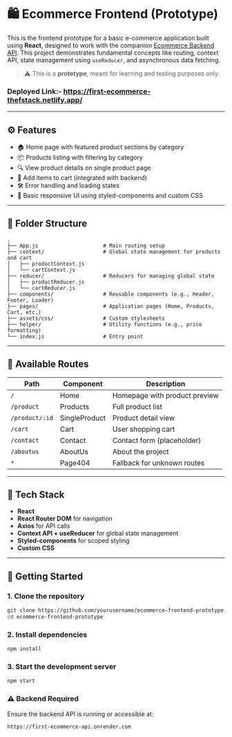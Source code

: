 # 🛍 Ecommerce Frontend (Prototype)

This is the frontend prototype for a basic e-commerce application built using **React**, designed to work with the companion [Ecommerce Backend API](https://first-ecommerce-api.onrender.com). This project demonstrates fundamental concepts like routing, context API, state management using `useReducer`, and asynchronous data fetching.

> ⚠️ This is a **prototype**, meant for learning and testing purposes only.
### Deployed Link:-   https://first-ecommerce-thefstack.netlify.app/

---

## ⚙️ Features

- 🏠 Home page with featured product sections by category
- 📦 Products listing with filtering by category
- 🔍 View product details on single product page
- 🛒 Add items to cart (integrated with backend)
- 🛠 Error handling and loading states
- 🎨 Basic responsive UI using styled-components and custom CSS

---

## 📁 Folder Structure

```
.
├── App.js                     # Main routing setup
├── context/                   # Global state management for products and cart
│   ├── productContext.js
│   └── cartContext.js
├── reducer/                   # Reducers for managing global state
│   ├── productReducer.js
│   └── cartReducer.js
├── components/                # Reusable components (e.g., Header, Footer, Loader)
├── pages/                     # Application pages (Home, Products, Cart, etc.)
├── assets/css/                # Custom stylesheets
├── helper/                    # Utility functions (e.g., price formatting)
└── index.js                   # Entry point
```

---

## 🧪 Available Routes

| Path             | Component        | Description                  |
|------------------|------------------|------------------------------|
| `/`              | Home             | Homepage with product preview |
| `/product`       | Products         | Full product list            |
| `/product/:id`   | SingleProduct    | Product detail view          |
| `/cart`          | Cart             | User shopping cart           |
| `/contact`       | Contact          | Contact form (placeholder)   |
| `/aboutus`       | AboutUs          | About the project            |
| `*`              | Page404          | Fallback for unknown routes  |

---

## 🧠 Tech Stack

- **React**
- **React Router DOM** for navigation
- **Axios** for API calls
- **Context API + useReducer** for global state management
- **Styled-components** for scoped styling
- **Custom CSS**

---

## 🚀 Getting Started

### 1. Clone the repository

```bash
git clone https://github.com/yourusername/ecommerce-frontend-prototype.git
cd ecommerce-frontend-prototype
```

### 2. Install dependencies

```bash
npm install
```

### 3. Start the development server

```bash
npm start
```

### ⚠️ Backend Required

Ensure the backend API is running or accessible at:
```
https://first-ecommerce-api.onrender.com
```
